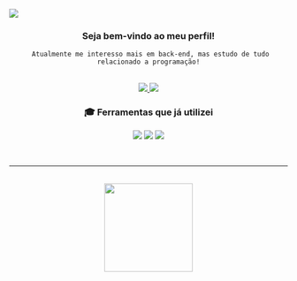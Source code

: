 ![](https://komarev.com/ghpvc/?username=giovane-breno&color=006bed)
<div align="center">
<h3 >
     Seja bem-vindo ao meu perfil!
</h3>
<code> Atualmente me interesso mais em back-end, mas estudo de tudo relacionado a programação!</code>

</div>
<br>
<p align="center">
 <a href="https://www.linkedin.com/in/guilherme-monfrinato-2b3b76280/" target="_blank">
  <img src="https://img.shields.io/badge/guilherme_monfrinato-0077B5?style=for-the-badge&logo=linkedin&logoColor=white&link=https://www.linkedin.com/in/guilherme-monfrinato-2b3b76280/" />
 </a>
 <a href="mailto:guilherme.monfrinato.santos@gmail.com" target="_blank">
  <img src="https://img.shields.io/badge/guilherme.contato@gmail.com-D14836?style=for-the-badge&logo=gmail&logoColor=white&link=mailto:guilherme.monfrinato.santos@gmail.com"/>
 </a>

</p>

 <div align="center">
<h3 >
     🎓 Ferramentas que já utilizei
</h3>
</div>
<p align="center">

 <a>
  <img src="https://img.shields.io/badge/Python-FF2D20?style=for-the-badge&logo=python&logoColor=white"/>
 </a>
  <a>
  <img src="https://img.shields.io/badge/javascript-adad09?style=for-the-badge&logo=javascript&logoColor=white"/>
 </a>
  <a>
  <img src="https://img.shields.io/badge/MySQL-005C84?style=for-the-badge&logo=mysql&logoColor=white"/>
 </a>
 </p>  

<br/>
<hr/>
<br/>
  
 <div align="center">
  <a href="https://github.com/giovane-breno">
  <img height="160em" src="https://github-readme-stats.vercel.app/api?username=giovane-breno&show_icons=true&theme=dracula&include_all_commits=true&count_private=true"/>
</div>
       
